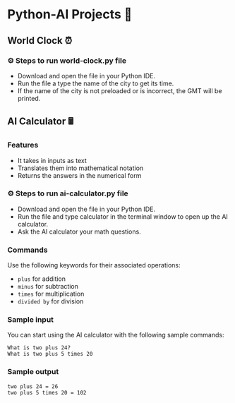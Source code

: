 # Python-AI Projects 🤖

## World Clock ⏰

### ⚙︎ Steps to run world-clock.py file

- Download and open the file in your Python IDE.
- Run the file a type the name of the city to get its time.
- If the name of the city is not preloaded or is incorrect, the GMT will be printed.

## AI Calculator 🖩

### Features

- It takes in inputs as text
- Translates them into mathematical notation
- Returns the answers in the numerical form

### ⚙︎ Steps to run ai-calculator.py file

- Download and open the file in your Python IDE.
- Run the file and type calculator in the terminal window to open up the AI calculator.
- Ask the AI calculator your math questions.

### Commands

Use the following keywords for their associated operations:

- `plus` for addition
- `minus` for subtraction
- `times` for multiplication
- `divided by` for division

### Sample input

You can start using the AI calculator with the following sample commands:

```
What is two plus 24?
What is two plus 5 times 20
```

### Sample output

```
two plus 24 = 26
two plus 5 times 20 = 102
```
